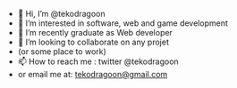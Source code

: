 - 👋 Hi, I’m @tekodragoon
- 👀 I’m interested in software, web and game development
- 🌱 I’m recently graduate as Web developer
- 💞️ I’m looking to collaborate on any projet
- (or some place to work)
- 📫 How to reach me : twitter @tekodragoon
- or email me at: tekodragoon@gmail.com
